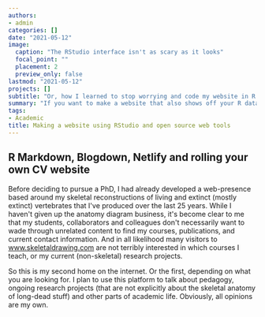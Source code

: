 ```yaml
---
authors:
- admin
categories: []
date: "2021-05-12"
image:
  caption: "The RStudio interface isn't as scary as it looks"
  focal_point: ""
  placement: 2
  preview_only: false
lastmod: "2021-05-12"
projects: []
subtitle: "Or, how I learned to stop worrying and code my website in R Markdown"
summary: "If you want to make a website that also shows off your R data science skills, you could do worse than writing it with R Markdown and Blogdown."
tags:
- Academic
title: Making a website using RStudio and open source web tools
---
```


## R Markdown, Blogdown, Netlify and rolling your own CV website

Before deciding to pursue a PhD, I had already developed a web-presence based around my skeletal reconstructions of living and extinct (mostly extinct) vertebrates that I've produced over the last 25 years. While I haven't given up the anatomy diagram business, it's become clear to me that my students, collaborators and colleagues don't necessarily want to wade through unrelated content to find my courses, publications, and current contact information. And in all likelihood many visitors to www.skeletaldrawing.com are not terribly interested in which courses I teach, or my current (non-skeletal) research projects.

So this is my second home on the internet. Or the first, depending on what you are looking for. I plan to use this platform to talk about pedagogy, ongoing research projects (that are not explicitly about the skeletal anatomy of long-dead stuff) and other parts of academic life. Obviously, all opinions are my own.
